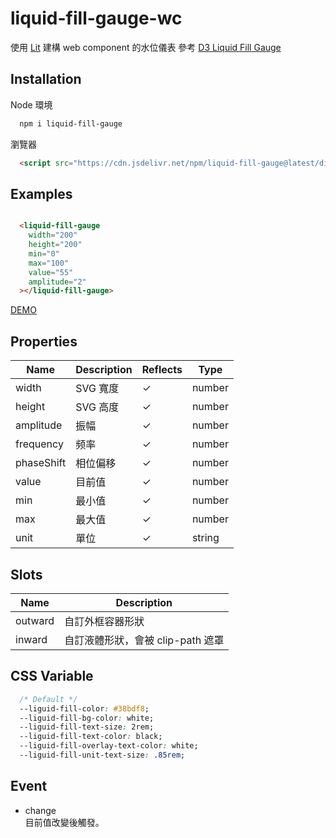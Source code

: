 # liquid-fill-gauge-wc

使用 [Lit](https://lit.dev/) 建構 web component 的水位儀表
參考 [D3 Liquid Fill Gauge](https://gist.github.com/brattonc/5e5ce9beee483220e2f6)

## Installation

Node 環境

```bash
  npm i liquid-fill-gauge
```

瀏覽器

```html
  <script src="https://cdn.jsdelivr.net/npm/liquid-fill-gauge@latest/dist/liquidFillGauge.min.js"></script>
```

## Examples

```html

  <liquid-fill-gauge
    width="200"
    height="200"
    min="0"
    max="100"
    value="55"
    amplitude="2"
  ></liquid-fill-gauge>

```

[DEMO](https://codepen.io/erichuang80s/pen/jOdxXxK?editors=1010)

## Properties

| Name       | Description | Reflects | Type   |
| ---------- | ----------- | -------- | ------ |
| width      | SVG 寬度    | ✓       | number |
| height     | SVG 高度    | ✓       | number |
| amplitude  | 振幅        | ✓       | number |
| frequency  | 频率        | ✓       | number |
| phaseShift | 相位偏移    | ✓       | number |
| value      | 目前值      | ✓       | number |
| min        | 最小值      | ✓       | number |
| max        | 最大值      | ✓       | number |
| unit       | 單位        | ✓       | string |

## Slots

| Name    | Description                       |
| ------- | --------------------------------- |
| outward | 自訂外框容器形狀                  |
| inward  | 自訂液體形狀，會被 clip-path 遮罩 |

## CSS Variable

```css
  /* Default */
  --liguid-fill-color: #38bdf8;
  --liguid-fill-bg-color: white;
  --liguid-fill-text-size: 2rem;
  --liguid-fill-text-color: black;
  --liguid-fill-overlay-text-color: white;
  --liguid-fill-unit-text-size: .85rem;
```

## Event

* change\
目前值改變後觸發。
